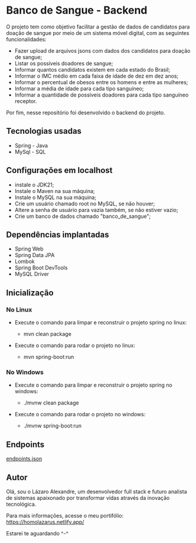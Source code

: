 # Banco de Sangue - Backend

O projeto tem como objetivo facilitar a gestão de dados de candidatos para doação de sangue por meio de um sistema móvel digital, com as seguintes funcionalidades:

- Fazer upload de arquivos jsons com dados dos candidatos para doação de sangue;
- Listar os possíveis doadores de sangue;
- Informar quantos candidatos existem em cada estado do Brasil;
- Informar o IMC médio em cada faixa de idade de dez em dez anos;
- Informar o percentual de obesos entre os homens e entre as mulheres;
- Informar a média de idade para cada tipo sanguíneo;
- Informar a quantidade de possíveis doadores para cada tipo sanguíneo receptor.

Por fim, nesse repositório foi desenvolvido o backend do projeto.

## Tecnologias usadas

- Spring - Java
- MySql - SQL

## Configurações em localhost
    
  - instale o JDK21; 
  - Instale o Maven na sua máquina;
  - Instale o MySQL na sua máquina;
  - Crie um usuário chamado root no MySQL, se não houver;
  - Altere a senha de usuário para vazia também, se não estiver vazio;
  - Crie um banco de dados chamado "banco_de_sangue";

## Dependências implantadas

- Spring Web
- Spring Data JPA
- Lombok
- Spring Boot DevTools
- MySQL Driver

## Inicialização

### No Linux
        
  - Execute o comando para limpar e reconstruir o projeto spring no linux:
    - mvn clean package
    
  - Execute o comando para rodar o projeto no linux:
    - mvn spring-boot:run


### No Windows

  - Execute o comando para limpar e reconstruir o projeto spring no windows:
    -  ./mvnw clean package
        
  - Execute o comando para rodar o projeto no windows:
    - ./mvnw spring-boot:run

## Endpoints

[endpoints.json](./endpoints.json)
    
## Autor

Olá, sou o Lázaro Alexandre, um desenvolvedor full stack e futuro analista de sistemas apaixonado por transformar vidas através da inovação tecnológica.

Para mais informações, acesse o meu portifólio: https://homolazarus.netlify.app/

Estarei te aguardando ^-^